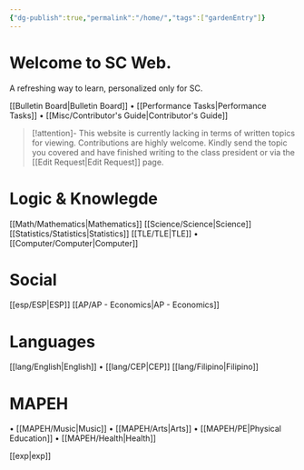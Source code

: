 ```yaml
---
{"dg-publish":true,"permalink":"/home/","tags":["gardenEntry"]}
---
```



# Welcome to SC Web.
A refreshing way to learn, personalized only for SC.

[[Bulletin Board\|Bulletin Board]] • [[Performance Tasks\|Performance Tasks]] • [[Misc/Contributor's Guide\|Contributor's Guide]]

>[!attention]- This website is currently lacking in terms of written topics for viewing.
>Contributions are highly welcome. Kindly send the topic you covered and have finished writing to the class president or via the [[Edit Request\|Edit Request]] page.

# Logic & Knowlegde
[[Math/Mathematics\|Mathematics]]
[[Science/Science\|Science]]
[[Statistics/Statistics\|Statistics]]
[[TLE/TLE\|TLE]]
• [[Computer/Computer\|Computer]]

# Social
[[esp/ESP\|ESP]]
[[AP/AP - Economics\|AP - Economics]]

# Languages
[[lang/English\|English]]
• [[lang/CEP\|CEP]]
[[lang/Filipino\|Filipino]]

# MAPEH
• [[MAPEH/Music\|Music]]
• [[MAPEH/Arts\|Arts]]
• [[MAPEH/PE\|Physical Education]]
• [[MAPEH/Health\|Health]]

[[exp\|exp]]